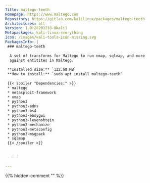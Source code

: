 ```yaml
---
Title: maltego-teeth
Homepage: https://www.maltego.com
Repository: https://gitlab.com/kalilinux/packages/maltego-teeth
Architectures: all
Version: 1.0+20201218-0kali1
Metapackages: kali-linux-everything 
Icon: /images/kali-tools-icon-missing.svg
PackagesInfo: |
 ### maltego-teeth
 
  A set of transforms for Maltego to run nmap, sqlmap, and more
  against entitites in Maltego.
 
 **Installed size:** `122.68 MB`  
 **How to install:** `sudo apt install maltego-teeth`  
 
 {{< spoiler "Dependencies:" >}}
 * maltego
 * metasploit-framework
 * nmap
 * python3
 * python3-adns
 * python3-bs4
 * python3-easygui
 * python3-levenshtein
 * python3-mechanize
 * python3-metaconfig
 * python3-msgpack
 * sqlmap
 {{< /spoiler >}}
 
 
 - - -
 
---
```

{{% hidden-comment "<!--Do not edit anything above this line-->" %}}
